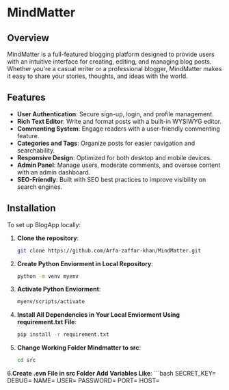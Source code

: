 # MindMatter

## Overview
MindMatter is a full-featured blogging platform designed to provide users with an intuitive interface for creating, editing, and managing blog posts. Whether you're a casual writer or a professional blogger, MindMatter makes it easy to share your stories, thoughts, and ideas with the world.

## Features
- **User Authentication**: Secure sign-up, login, and profile management.
- **Rich Text Editor**: Write and format posts with a built-in WYSIWYG editor.
- **Commenting System**: Engage readers with a user-friendly commenting feature.
- **Categories and Tags**: Organize posts for easier navigation and searchability.
- **Responsive Design**: Optimized for both desktop and mobile devices.
- **Admin Panel**: Manage users, moderate comments, and oversee content with an admin dashboard.
- **SEO-Friendly**: Built with SEO best practices to improve visibility on search engines.

## Installation
To set up BlogApp locally:

1. **Clone the repository**:
   ```bash
   git clone https://github.com/Arfa-zaffar-khan/MindMatter.git

2. **Create Python Enviorment in Local Repository**:
    ```bash
    python -m venv myenv

3. **Activate Python Enviorment**: 
    ```bash
    myenv/scripts/activate

4. **Install All Dependencies in Your Local Enviorment Using requirement.txt File**:
    ```bash
    pip install -r requirement.txt

5. **Change Working Folder Mindmatter to src**:
    ```bash
    cd src

6.**Create .evn File in src Folder Add Variables Like**:
    ```bash
    SECRET_KEY=
    DEBUG=
    NAME=
    USER=
    PASSWORD=
    PORT=
    HOST=

